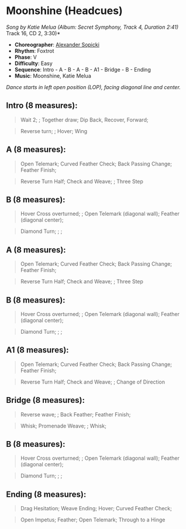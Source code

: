 # Moonshine (Headcues)
*Song by Katie Melua (Album: Secret Symphony, Track 4, Duration 2:41)* Track 16, CD 2, 3:30)*

* **Choreographer**: [Alexander Sopicki](mailto:cuesheets@gmx.net "cuesheets@gmx.net")
* **Rhythm**: Foxtrot
* **Phase**: V
* **Difficulty**: Easy
* **Sequence**: Intro - A - B - A - B - A1 - Bridge - B - Ending
* **Music**: Moonshine, Katie Melua

*Dance starts in left open position (LOP), facing diagonal line and center.*

## Intro (8 measures):
> Wait 2; ; Together draw; Dip Back, Recover, Forward;

> Reverse turn; ; Hover; Wing  

## A (8 measures):
> Open Telemark; Curved Feather Check; Back Passing Change; Feather Finish;

> Reverse Turn Half; Check and Weave; ; Three Step

## B (8 measures):
> Hover Cross overturned; ; Open Telemark (diagonal wall); Feather (diagonal center);

> Diamond Turn; ; ;

## A (8 measures):
> Open Telemark; Curved Feather Check; Back Passing Change; Feather Finish;

> Reverse Turn Half; Check and Weave; ; Three Step

## B (8 measures):
> Hover Cross overturned; ; Open Telemark (diagonal wall); Feather (diagonal center);

> Diamond Turn; ; ;

## A1 (8 measures):
> Open Telemark; Curved Feather Check; Back Passing Change; Feather Finish;

> Reverse Turn Half; Check and Weave; ; Change of Direction

## Bridge (8 measures):
> Reverse wave; ; Back Feather; Feather Finish;

> Whisk; Promenade Weave; ; Whisk;

## B (8 measures):
> Hover Cross overturned; ; Open Telemark (diagonal wall); Feather (diagonal center);

> Diamond Turn; ; ;

## Ending (8 measures):
> Drag Hesitation; Weave Ending; Hover; Curved Feather Check;

> Open Impetus; Feather; Open Telemark; Through to a Hinge

<meta name="x:audio-file" content="k/Katie Melua/Secret Symphony/Katie Melua - Moonshine.mp3">